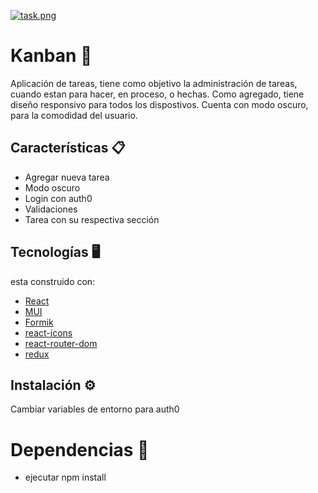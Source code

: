 [![task.png](https://i.postimg.cc/WbDfz4Sr/task.png)](https://postimg.cc/8jSbnN2P)

# Kanban 📁

Aplicación de tareas, tiene como objetivo la administración de tareas, cuando estan para hacer, en proceso, o hechas.
Como agregado, tiene diseño responsivo para todos los dispostivos. Cuenta con modo oscuro, para la comodidad del usuario.


## Características 📋

- Agregar nueva tarea
- Modo oscuro
- Login con auth0
- Validaciones
- Tarea con su respectiva sección


## Tecnologías 🖥️
esta construido con:

- [React](https://es.reactjs.org/)
- [MUI](https://mui.com/material-ui/getting-started/installation/)
- [Formik](https://formik.org/)
- [react-icons](https://react-icons.github.io/react-icons/)
- [react-router-dom](https://reactrouter.com/en/main)
- [redux](https://es.redux.js.org/)

## Instalación ⚙️
Cambiar variables de entorno para auth0

# Dependencias 🔧
- ejecutar npm install

